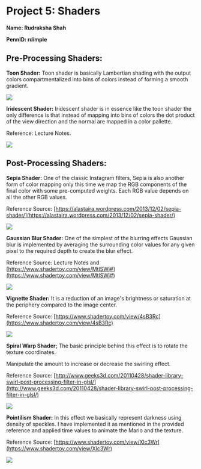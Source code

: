 
# Project 5: Shaders

__Name: Rudraksha Shah__

__PennID: rdimple__


## Pre-Processing Shaders:

__Toon Shader:__
  Toon shader is basically Lambertian shading with the output colors compartmentalized into bins of colors instead of forming a smooth gradient.

  ![](./images/Toon.png)

__Iridescent Shader:__
  Iridescent shader is in essence like the toon shader the only difference is that instead of mapping into bins of colors the dot product of the view direction and the normal are mapped in a color pallette.

  Reference: Lecture Notes.

  ![](./images/Iridiscent.png)

## Post-Processing Shaders:

__Sepia Shader:__
  One of the classic Instagram filters, Sepia is also another form of color mapping only this time we map the RGB components of the final color with some pre-computed weights. Each RGB value depends on all the other RGB values.

  Reference Source:
  [https://alastaira.wordpress.com/2013/12/02/sepia-shader/](https://alastaira.wordpress.com/2013/12/02/sepia-shader/)

  ![](./images/Sepia.png)

__Gaussian Blur Shader:__
  One of the simplest of the blurring effects Gaussian blur is implemented by averaging the surrounding color values for any given pixel to the required depth to create the blur effect.

  Reference Source: Lecture Notes and
  [https://www.shadertoy.com/view/MtlSWj#](https://www.shadertoy.com/view/MtlSWj#)


  ![](./images/Gaussian.png)

__Vignette Shader:__
  It is a reduction of an image's brightness or saturation at the periphery compared to the image center.

  Reference Source:
  [https://www.shadertoy.com/view/4sB3Rc](https://www.shadertoy.com/view/4sB3Rc)

  ![](./images/Vignette.png)

__Spiral Warp Shader;__
  The basic principle behind this effect is to rotate the texture coordinates.

  Manipulate the amount to increase or decrease the swirling effect.

  Reference Source:
  [http://www.geeks3d.com/20110428/shader-library-swirl-post-processing-filter-in-glsl/](http://www.geeks3d.com/20110428/shader-library-swirl-post-processing-filter-in-glsl/)

  ![](./images/Warp.png)

__Pointilism Shader:__
  In this effect we basically represent darkness using density of speckles. I have implemented it as mentioned in the provided reference and applied time values to animate the Mario and the texture.

  Reference Source:
  [https://www.shadertoy.com/view/Xlc3Wr](https://www.shadertoy.com/view/Xlc3Wr)

  ![](./images/Pointilism.png)
